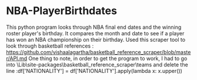 # NBA-PlayerBirthdates
This python program looks through NBA final end dates and the winning roster player's birthday. It compares the month and date to see if a player has won an NBA championship on their birthday.
Used this scraper tool to look through basketball references : https://github.com/vishaalagartha/basketball_reference_scraper/blob/master/API.md
One thing to note, in order to get the program to work, I had to go into \Lib\site-packages\basketball_reference_scraper\teams and delete the line :df['NATIONALITY'] = df['NATIONALITY'].apply(lambda x: x.upper())
